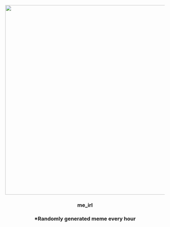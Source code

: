 <p align="center">
        <img src="https://i.redd.it/57hhk335r4c91.jpg" width="600" height="600">
        </p>
        <h3 align="center">me_irl</h3>
        <h3 align="center">*Randomly generated meme every hour</h3>
    